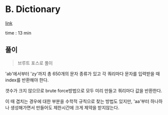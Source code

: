# B. Dictionary

[link](https://codeforces.com/contest/1674/problem/B)

time : 13 min

## 풀이

> 브루트 포스로 풀이

'ab'에서부터 'zy'까지 총 650개의 문자 종류가 있고 각 쿼리마다 문자를 입력받을 때 index를 반환해야 한다.

갯수가 크지 않으므로 brute force방법으로 모두 미리 만들고 쿼리마다 값을 반환한다.

이 때 겹치는 경우에 대한 부분을 수학적 규칙으로 찾는 방법도 있지만, 'aa'부터 하나하나 생성해가면서 만들어도 제한시간에 크게 제약을 받지않는다.